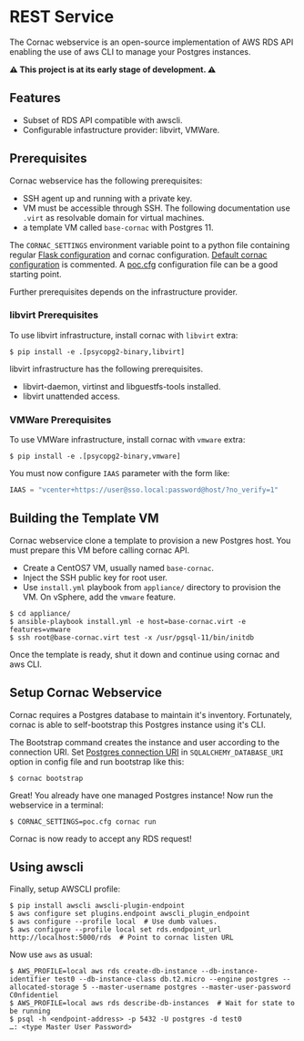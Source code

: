 # REST Service

The Cornac webservice is an open-source implementation of AWS RDS API enabling
the use of aws CLI to manage your Postgres instances.

**⚠ This project is at its early stage of development. ⚠**


## Features

- Subset of RDS API compatible with awscli.
- Configurable infastructure provider: libvirt, VMWare.


## Prerequisites

Cornac webservice has the following prerequisites:

- SSH agent up and running with a private key.
- VM must be accessible through SSH. The following documentation use `.virt` as
  resolvable domain for virtual machines.
- a template VM called `base-cornac` with Postgres 11.

The `CORNAC_SETTINGS` environment variable point to a python file containing
regular
[Flask configuration](http://flask.pocoo.org/docs/1.0/config/#configuring-from-files)
and cornac configuration. [Default cornac
configuration](cornac/default_config.py) is commented. A [poc.cfg](poc.cfg)
configuration file can be a good starting point.

Further prerequisites depends on the infrastructure provider.


### libvirt Prerequisites

To use libvirt infrastructure, install cornac with `libvirt` extra:

``` console
$ pip install -e .[psycopg2-binary,libvirt]
```

libvirt infrastructure has the following prerequisites.

- libvirt-daemon, virtinst and libguestfs-tools installed.
- libvirt unattended access.


### VMWare Prerequisites

To use VMWare infrastructure, install cornac with `vmware` extra:

``` console
$ pip install -e .[psycopg2-binary,vmware]
```

You must now configure `IAAS` parameter with the form like:

``` python
IAAS = "vcenter+https://user@sso.local:password@host/?no_verify=1"
```


## Building the Template VM

Cornac webservice clone a template to provision a new Postgres host. You must
prepare this VM before calling cornac API.

- Create a CentOS7 VM, usually named `base-cornac`.
- Inject the SSH public key for root user.
- Use `install.yml` playbook from `appliance/` directory to provision the VM. On
  vSphere, add the `vmware` feature.

``` console
$ cd appliance/
$ ansible-playbook install.yml -e host=base-cornac.virt -e features=vmware
$ ssh root@base-cornac.virt test -x /usr/pgsql-11/bin/initdb
```

Once the template is ready, shut it down and continue using cornac and aws CLI.


## Setup Cornac Webservice

Cornac requires a Postgres database to maintain it's inventory. Fortunately,
cornac is able to self-bootstrap this Postgres instance using it's CLI.

The Bootstrap command creates the instance and user according to the connection
URI. Set [Postgres connection
URI](https://www.postgresql.org/docs/current/libpq-connect.html#LIBPQ-CONNSTRING)
in `SQLALCHEMY_DATABASE_URI` option in config file and run bootstrap like this:

```
$ cornac bootstrap
```

Great! You already have one managed Postgres instance! Now run the webservice in
a terminal:

``` console
$ CORNAC_SETTINGS=poc.cfg cornac run
```

Cornac is now ready to accept any RDS request!


## Using awscli

Finally, setup AWSCLI profile:

``` console
$ pip install awscli awscli-plugin-endpoint
$ aws configure set plugins.endpoint awscli_plugin_endpoint
$ aws configure --profile local  # Use dumb values.
$ aws configure --profile local set rds.endpoint_url http://localhost:5000/rds  # Point to cornac listen URL
```

Now use `aws` as usual:

``` console
$ AWS_PROFILE=local aws rds create-db-instance --db-instance-identifier test0 --db-instance-class db.t2.micro --engine postgres --allocated-storage 5 --master-username postgres --master-user-password C0nfidentiel
$ AWS_PROFILE=local aws rds describe-db-instances  # Wait for state to be running
$ psql -h <endpoint-address> -p 5432 -U postgres -d test0
…: <type Master User Password>
```
